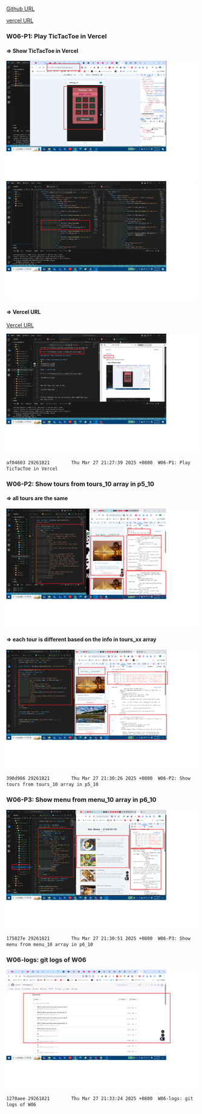 [Github URL](https://github.com/29261821/1132-1N-demo-10)

[vercel URL](https://1132-1-n-demo-10.vercel.app/)

### W06-P1: Play TicTacToe in Vercel

#### => Show TicTacToe in Vercel

![](w06-p1-1.png)
![](w06-p1-2.png)

#### => Vercel URL

[Vercel URL](https://1132-1-n-demo-10.vercel.app/)

![](w06-p1-3.png)

```
af04603 29261821        Thu Mar 27 21:27:39 2025 +0800  W06-P1: Play TicTacToe in Vercel
```

### W06-P2: Show tours from tours_10 array in p5_10

#### => all tours are the same

![](w06-p2-1.png)

#### => each tour is different based on the info in tours_xx array

![](w06-p2-2.png)

```
390d986 29261821        Thu Mar 27 21:30:26 2025 +0800  W06-P2: Show tours from tours_10 array in p5_10
```

### W06-P3: Show menu from menu_10 array in p6_10

![](w06-p3.png)

```
175827e 29261821        Thu Mar 27 21:30:51 2025 +0800  W06-P3: Show menu from menu_10 array in p6_10
```

### W06-logs: git logs of W06

![](w06-logs.png)

```
1270aee 29261821        Thu Mar 27 21:33:24 2025 +0800  W06-logs: git logs of W06
```
